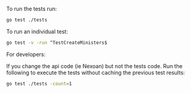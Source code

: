 To run the tests run:

```bash
go test ./tests
```

To run an individual test:

```bash
go test -v -run ^TestCreateMinisters$
```

For developers:

If you change the api code (ie Nexoan) but not the tests code. Run the following to execute the tests without caching the previous test results:

```bash
go test ./tests -count=1
```
